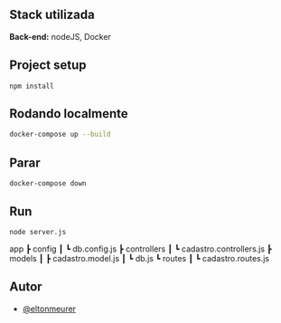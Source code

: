 ## Stack utilizada
**Back-end:** nodeJS, Docker


## Project setup
```
npm install
```

##  Rodando localmente
```zsh
docker-compose up --build
```
## Parar
```
docker-compose down
```

## Run
```
node server.js
```

app
 ┣ config
 ┃ ┗ db.config.js
 ┣ controllers
 ┃ ┗ cadastro.controllers.js
 ┣ models
 ┃ ┣ cadastro.model.js
 ┃ ┗ db.js
 ┗ routes
 ┃ ┗ cadastro.routes.js

 ## Autor  

- [@eltonmeurer](https://www.linkedin.com/in/elton-meurer-174191229/)

